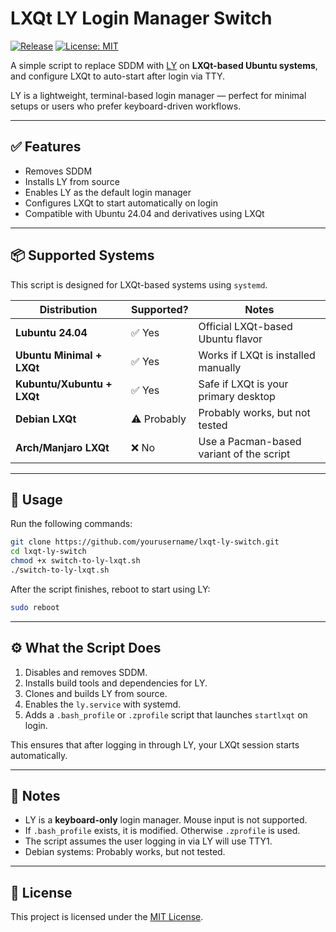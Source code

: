# LXQt LY Login Manager Switch

[![Release](https://img.shields.io/github/v/release/SpeedyCoder1192/legacysupport-archlinux)](https://github.com/SpeedyCoder1192/legacysupport-archlinux/releases)
[![License: MIT](https://img.shields.io/badge/License-MIT-yellow.svg)](LICENSE)

A simple script to replace SDDM with [LY](https://github.com/nullgemm/ly) on **LXQt-based Ubuntu systems**, and configure LXQt to auto-start after login via TTY.

LY is a lightweight, terminal-based login manager — perfect for minimal setups or users who prefer keyboard-driven workflows.

---

## ✅ Features

- Removes SDDM
- Installs LY from source
- Enables LY as the default login manager
- Configures LXQt to start automatically on login
- Compatible with Ubuntu 24.04 and derivatives using LXQt

---

## 📦 Supported Systems

This script is designed for LXQt-based systems using `systemd`.

| Distribution                 | Supported? | Notes                                                         |
|------------------------------|------------|---------------------------------------------------------------|
| **Lubuntu 24.04**            | ✅ Yes      | Official LXQt-based Ubuntu flavor                             |
| **Ubuntu Minimal + LXQt**    | ✅ Yes      | Works if LXQt is installed manually                           |
| **Kubuntu/Xubuntu + LXQt**   | ✅ Yes      | Safe if LXQt is your primary desktop                          |
| **Debian LXQt**              | ⚠️ Probably | Probably works, but not tested                                |
| **Arch/Manjaro LXQt**        | ❌ No       | Use a Pacman-based variant of the script                      |

---

## 🚀 Usage

Run the following commands:

```bash
git clone https://github.com/yourusername/lxqt-ly-switch.git
cd lxqt-ly-switch
chmod +x switch-to-ly-lxqt.sh
./switch-to-ly-lxqt.sh
```

After the script finishes, reboot to start using LY:

```bash
sudo reboot
```

---

## ⚙️ What the Script Does

1. Disables and removes SDDM.
2. Installs build tools and dependencies for LY.
3. Clones and builds LY from source.
4. Enables the `ly.service` with systemd.
5. Adds a `.bash_profile` or `.zprofile` script that launches `startlxqt` on login.

This ensures that after logging in through LY, your LXQt session starts automatically.

---

## 📝 Notes

- LY is a **keyboard-only** login manager. Mouse input is not supported.
- If `.bash_profile` exists, it is modified. Otherwise `.zprofile` is used.
- The script assumes the user logging in via LY will use TTY1.
- Debian systems: Probably works, but not tested.

---

## 🧾 License

This project is licensed under the [MIT License](https://choosealicense.com/licenses/mit/).
